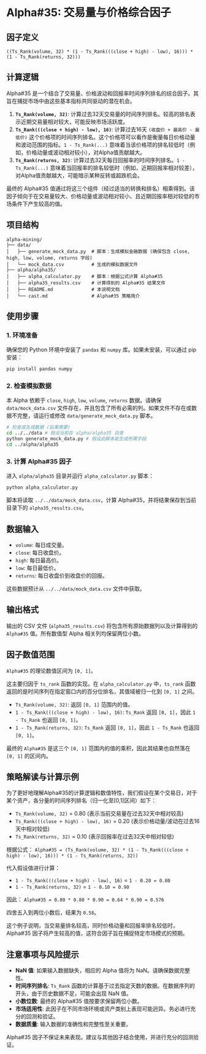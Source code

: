 # Alpha#35: 交易量与价格综合因子

## 因子定义

```
((Ts_Rank(volume, 32) * (1 - Ts_Rank(((close + high) - low), 16))) * (1 - Ts_Rank(returns, 32)))
```

## 计算逻辑

Alpha#35 是一个结合了交易量、价格波动和回报率时间序列排名的综合因子。其旨在捕捉市场中由这些基本指标共同驱动的潜在机会。

1. **`Ts_Rank(volume, 32)`**: 计算过去32天交易量的时间序列排名。较高的排名表示近期交易量相对较大，可能反映市场活跃度。
2. **`Ts_Rank(((close + high) - low), 16)`**: 计算过去16天 `(收盘价 + 最高价 - 最低价)` 这个价格项的时间序列排名。这个价格项可以看作是衡量每日价格动量和波动范围的指标。`1 - Ts_Rank(...)` 意味着当该价格项的排名较低时（例如，价格动量或波动相对较小），对Alpha值贡献越大。
3. **`Ts_Rank(returns, 32)`**: 计算过去32天每日回报率的时间序列排名。`1 - Ts_Rank(...)` 意味着当回报率的排名较低时（例如，近期回报率相对较差），对Alpha值贡献越大，可能暗示某种反转或超跌机会。

最终的 Alpha#35 值通过将这三个组件（经过适当的转换和排名）相乘得到。该因子倾向于在交易量较大、价格动量或波动相对较小、且近期回报率相对较低的市场条件下产生较高的值。

## 项目结构

```
alpha-mining/
├── data/
│   ├── generate_mock_data.py  # 脚本：生成模拟金融数据 (确保包含 close, high, low, volume, returns 字段)
│   └── mock_data.csv          # 生成的模拟数据文件
├── alpha/alpha35/
│   ├── alpha_calculator.py    # 脚本：根据公式计算 Alpha#35
│   ├── alpha35_results.csv    # 计算得到的 Alpha#35 结果文件
│   ├── README.md              # 本说明文档
│   └── cast.md                # Alpha#35 策略简介
```

## 使用步骤

### 1. 环境准备

确保您的 Python 环境中安装了 `pandas` 和 `numpy` 库。如果未安装，可以通过 pip 安装：

```bash
pip install pandas numpy
```

### 2. 检查模拟数据

本 Alpha 依赖于 `close`, `high`, `low`, `volume`, `returns` 数据。请确保 `data/mock_data.csv` 文件存在，并且包含了所有必需的列。如果文件不存在或数据不完整，请运行或修改 `data/generate_mock_data.py` 脚本。

```bash
# 检查或生成数据 (如果需要)
cd ../../data # 假设当前在 alpha/alpha35 目录
python generate_mock_data.py # 假设此脚本能生成所需字段
cd ../alpha/alpha35
```

### 3. 计算 Alpha#35 因子

进入 `alpha/alpha35` 目录并运行 `alpha_calculator.py` 脚本：

```bash
python alpha_calculator.py
```

脚本将读取 `../../data/mock_data.csv`，计算 Alpha#35，并将结果保存到当前目录下的 `alpha35_results.csv`。

## 数据输入

* `volume`: 每日成交量。
* `close`: 每日收盘价。
* `high`: 每日最高价。
* `low`: 每日最低价。
* `returns`: 每日收盘价到收盘价的回报。

这些数据预计从 `../../data/mock_data.csv` 文件中获取。

## 输出格式

输出的 CSV 文件 (`alpha35_results.csv`) 将包含所有原始数据列以及计算得到的 `Alpha#35` 值。所有数值型 Alpha 相关列均保留两位小数。

## 因子数值范围

`Alpha#35` 的理论数值区间为 `[0, 1]`。

这主要归因于 `ts_rank` 函数的实现。在 `alpha_calculator.py` 中，`ts_rank` 函数返回的是时间序列在指定窗口内的百分位排名，其值域被归一化到 `[0, 1]` 之间。

* `Ts_Rank(volume, 32)`: 返回 `[0, 1]` 范围内的值。
* `1 - Ts_Rank(((close + high) - low), 16)`: `Ts_Rank` 返回 `[0, 1]`，因此 `1 - Ts_Rank` 也返回 `[0, 1]`。
* `1 - Ts_Rank(returns, 32)`: `Ts_Rank` 返回 `[0, 1]`，因此 `1 - Ts_Rank` 也返回 `[0, 1]`。

最终的 `Alpha#35` 是这三个 `[0, 1]` 范围内的值的乘积，因此其结果也自然落在 `[0, 1]` 的区间内。

## 策略解读与计算示例

为了更好地理解Alpha#35的计算逻辑和数值特性，我们假设在某个交易日，对于某个资产，各分量的时间序列排名（归一化至[0,1]区间）如下：

* `Ts_Rank(volume, 32)` = 0.80 (表示当前交易量在过去32天中相对较高)
* `Ts_Rank(((close + high) - low), 16)` = 0.20 (表示价格动量/波动在过去16天中相对较低)
* `Ts_Rank(returns, 32)` = 0.10 (表示回报率在过去32天中相对较低)

根据公式：
`Alpha#35 = (Ts_Rank(volume, 32) * (1 - Ts_Rank(((close + high) - low), 16))) * (1 - Ts_Rank(returns, 32))`

代入假设值进行计算：

* `1 - Ts_Rank(((close + high) - low), 16)` = `1 - 0.20 = 0.80`
* `1 - Ts_Rank(returns, 32)` = `1 - 0.10 = 0.90`

因此：
`Alpha#35 = 0.80 * 0.80 * 0.90 = 0.64 * 0.90 = 0.576`

四舍五入到两位小数后，结果为 `0.58`。

这个例子说明，当交易量排名较高，同时价格动量和回报率排名较低时，Alpha#35 因子将产生较高的值，这符合因子旨在捕捉特定市场模式的预期。

## 注意事项与风险提示

* **NaN 值**: 如果输入数据缺失，相应的 Alpha 值将为 NaN。请确保数据完整性。
* **时间序列排名**: `Ts_Rank` 函数的计算基于过去指定天数的数据。在数据序列的开头，由于历史数据不足，可能会出现 NaN 值。
* **小数位数**: 最终的 Alpha#35 值按要求保留两位小数。
* **市场适用性**: 此因子在不同市场环境或资产类别上表现可能迥异。务必进行充分的回测和验证。
* **数据质量**: 输入数据的准确性和完整性至关重要。

Alpha#35 因子不保证未来表现。建议与其他因子结合使用，并进行充分的回测验证。
